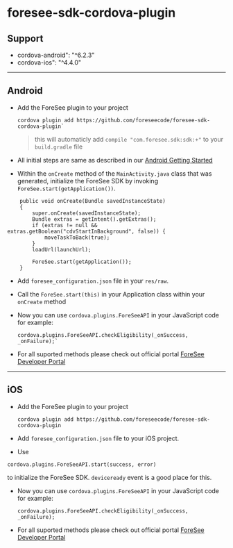 # foresee-sdk-cordova-plugin

## Support 

* cordova-android": "^6.2.3"
* cordova-ios": "^4.4.0"

----
## Android

* Add the ForeSee plugin to your project 

   ```
   cordova plugin add https://github.com/foreseecode/foresee-sdk-cordova-plugin`
   ```

   > this will automaticly add `compile "com.foresee.sdk:sdk:+"` to your `build.gradle` file

* All initial steps are same as described in our  [Android Getting Started](https://developer.foresee.com/docs/tutorial)

* Within the `onCreate` method of the `MainActivity.java` class that was generated, initialize the ForeSee SDK by invoking `ForeSee.start(getApplication())`.

``` @Override
    public void onCreate(Bundle savedInstanceState)
    {
        super.onCreate(savedInstanceState);
        Bundle extras = getIntent().getExtras();
        if (extras != null && extras.getBoolean("cdvStartInBackground", false)) {
            moveTaskToBack(true);
        }
        loadUrl(launchUrl);

        ForeSee.start(getApplication());
    }
``` 

* Add `foresee_configuration.json` file in your `res/raw`.

* Call the `ForeSee.start(this)` in your Application class within your `onCreate` method

* Now you can use `cordova.plugins.ForeSeeAPI` in your JavaScript code for example:

   ```
   cordova.plugins.ForeSeeAPI.checkEligibility(_onSuccess, _onFailure);`
   ```

* For all suported methods please check out official portal [ForeSee Developer Portal](https://developer.foresee.com)
   
----
## iOS

* Add the ForeSee plugin to your project 

   ```
   cordova plugin add https://github.com/foreseecode/foresee-sdk-cordova-plugin
   ```

* Add `foresee_configuration.json` file to your iOS project.

* Use 

```
cordova.plugins.ForeSeeAPI.start(success, error)
``` 
to initialize the ForeSee SDK. `deviceready` event is a good place for this.

* Now you can use `cordova.plugins.ForeSeeAPI` in your JavaScript code for example:

   ```
   cordova.plugins.ForeSeeAPI.checkEligibility(_onSuccess, _onFailure);
   ```

* For all suported methods please check out official portal [ForeSee Developer Portal](https://developer.foresee.com)